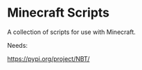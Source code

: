 # Minecraft Scripts

A collection of scripts for use with Minecraft.

Needs:

https://pypi.org/project/NBT/
